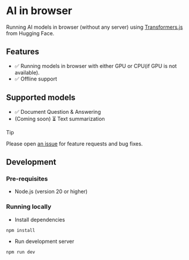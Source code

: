 # AI in browser

Running AI models in browser (without any server) using [Transformers.js](https://huggingface.co/docs/transformers.js/en/index) from Hugging Face.

## Features
- ✅ Running models in browser with either GPU or CPU(if GPU is not available).
- ✅ Offline support

## Supported models
- ✅ Document Question & Answering
- (Coming soon) ⏳ Text summarization


> [!TIP]
> Please open [an issue](https://github.com/zawlinnnaing/ai-in-browser/issues/new) for feature requests and bug fixes.

## Development

### Pre-requisites
- Node.js (version 20 or higher)

### Running locally

- Install dependencies

```bash
npm install
```

- Run development server
```bash
npm run dev
```